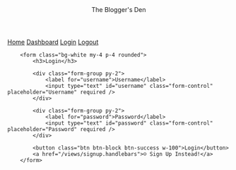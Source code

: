 <!DOCTYPE html>
<html>
    <head>
    <title>The Bloggers Den</title>
    <meta charset="UTF-8" />
    <meta name="viewport" content="width=device-width, initial-scale=1" />
    <link rel="stylesheet" type="text/css" href="./public/css/style.css" />
    </head>
<body>
<header>

<div class= "large-font">The Blogger's Den</div>
</header>

<nav class="header-nav">
        <a href="#Home">Home</a>
        <a href="#Dashboard">Dashboard</a>
        <a href="#Login">Login</a>
        <a href="#Logout">Logout</a>
</nav>

<main>



<div class="col-10 col-md-6 col-lg-5">

        <form class="bg-white my-4 p-4 rounded">
            <h3>Login</h3>

            <div class="form-group py-2">
                <label for="username">Username</label>
                <input type="text" id="username" class="form-control" placeholder="Username" required />
            </div>

            <div class="form-group py-2">
                <label for="password">Password</label>
                <input type="text" id="password" class="form-control" placeholder="Password" required />
            </div>

            <button class="btn btn-block btn-success w-100">Login</button>
            <a href="/views/signup.handlebars">☺ Sign Up Instead!</a>
        </form>

</div>

</main>
    <script src="public/js/homepage.js"></script>
</body>
</html>